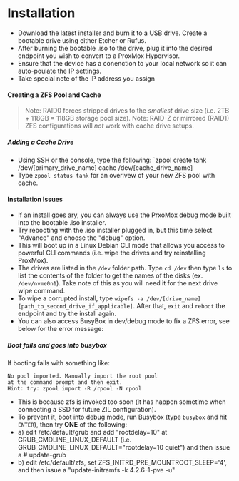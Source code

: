 # Installation
- Download the latest installer and burn it to a USB drive. Create a bootable drive using either Etcher or Rufus.
- After burning the bootable .iso to the drive, plug it into the desired endpoint you wish to convert to a ProxMox Hypervisor.
- Ensure that the device has a conenction to your local network so it can auto-poulate the IP settings.
- Take special note of the IP address you assign

#### Creating a ZFS Pool and Cache
> Note:  RAID0 forces stripped drives to the _smallest_ drive size (i.e. 2TB + 118GB = 118GB storage pool size).
> Note: RAID-Z or mirrored (RAID1) ZFS configurations will _not_ work with cache drive setups. 

##### Adding a Cache Drive
- Using SSH or the console, type the following: `zpool create tank /dev/[primary_drive_name] cache /dev/[cache_drive_name]
- Type `zpool status tank` for an overivew of your new ZFS pool with cache.

#### Installation Issues
- If an install goes ary, you can always use the PrxoMox debug mode built into the bootable .iso installer.
- Try rebooting with the .iso installer plugged in, but this time select "Advance" and choose the "debug" option.
- This will boot up in a Linux Debian CLI mode that allows you access to powerful CLI commands (i.e. wipe the drives and try reinstalling ProxMox).
- The drives are listed in the `/dev` folder path. Type `cd /dev` then type `ls` to list the contents of the folder to get the names of the disks (ex. `/dev/nvme0n1`). Take note of this as you will need it for the next drive wipe command.
- To wipe a corrupted install, type `wipefs -a /dev/[drive_name] [path_to_second_drive_if_applicable]`. After that, `exit` and `reboot` the endpoint and try the install again.
- You can also access BusyBox in dev/debug mode to fix a ZFS error, see below for the error message:

##### Boot fails and goes into busybox
If booting fails with something like:

```
No pool imported. Manually import the root pool
at the command prompt and then exit.
Hint: try: zpool import -R /rpool -N rpool
```
- This is because zfs is invoked too soon (it has happen sometime when connecting a SSD for future ZIL configuration).
- To prevent it, boot into debug mode, run Busybox (type `busybox` and hit `ENTER`), then try __ONE__ of the following:
 - a) edit /etc/default/grub and add "rootdelay=10" at GRUB_CMDLINE_LINUX_DEFAULT (i.e. GRUB_CMDLINE_LINUX_DEFAULT="rootdelay=10 quiet") and then issue a # update-grub
 - b) edit /etc/default/zfs, set ZFS_INITRD_PRE_MOUNTROOT_SLEEP='4', and then issue a "update-initramfs -k 4.2.6-1-pve -u"
